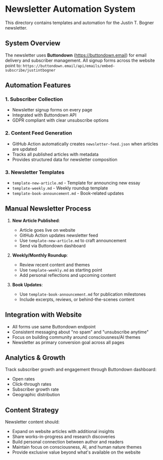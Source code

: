 # Newsletter Automation System

This directory contains templates and automation for the Justin T. Bogner newsletter.

## System Overview

The newsletter uses **Buttondown** (https://buttondown.email) for email delivery and subscriber management. All signup forms across the website point to: `https://buttondown.email/api/emails/embed-subscribe/justintbogner`

## Automation Features

### 1. Subscriber Collection
- Newsletter signup forms on every page
- Integrated with Buttondown API
- GDPR compliant with clear unsubscribe options

### 2. Content Feed Generation
- GitHub Action automatically creates `newsletter-feed.json` when articles are updated
- Tracks all published articles with metadata
- Provides structured data for newsletter composition

### 3. Newsletter Templates
- `template-new-article.md` - Template for announcing new essay
- `template-weekly.md` - Weekly roundup template
- `template-book-announcement.md` - Book-related updates

## Manual Newsletter Process

1. **New Article Published**: 
   - Article goes live on website
   - GitHub Action updates newsletter feed
   - Use `template-new-article.md` to craft announcement
   - Send via Buttondown dashboard

2. **Weekly/Monthly Roundup**:
   - Review recent content and themes
   - Use `template-weekly.md` as starting point
   - Add personal reflections and upcoming content

3. **Book Updates**:
   - Use `template-book-announcement.md` for publication milestones
   - Include excerpts, reviews, or behind-the-scenes content

## Integration with Website

- All forms use same Buttondown endpoint
- Consistent messaging about "no spam" and "unsubscribe anytime"
- Focus on building community around consciousness/AI themes
- Newsletter as primary conversion goal across all pages

## Analytics & Growth

Track subscriber growth and engagement through Buttondown dashboard:
- Open rates
- Click-through rates  
- Subscriber growth rate
- Geographic distribution

## Content Strategy

Newsletter content should:
- Expand on website articles with additional insights
- Share works-in-progress and research discoveries
- Build personal connection between author and readers
- Maintain focus on consciousness, AI, and human nature themes
- Provide exclusive value beyond what's available on the website
